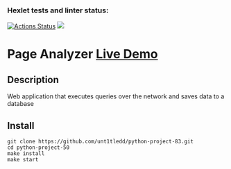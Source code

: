 ### Hexlet tests and linter status:
[![Actions Status](https://github.com/unt1tledd/python-project-83/workflows/hexlet-check/badge.svg)](https://github.com/unt1tledd/python-project-83/actions) <a href="https://codeclimate.com/github/unt1tledd/python-project-83/maintainability"><img src="https://api.codeclimate.com/v1/badges/7420df3d07c9189c451e/maintainability" /></a>

# Page Analyzer <a href=https://python-project-83-production-56f9.up.railway.app>Live Demo</a>

## Description
Web application that executes queries over the network and saves data to a database

## Install
```
git clone https://github.com/unt1tledd/python-project-83.git
cd python-project-50
make install
make start
```
